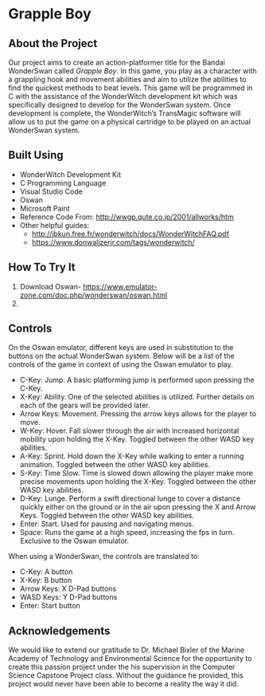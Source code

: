 # Grapple Boy

## About the Project
Our project aims to create an action-platformer title for the Bandai WonderSwan called _Grapple Boy_. In this game, you play as a character with a grappling hook and movement abilities and aim to utilize the abilities to find the quickest methods to beat levels. This game will be programmed in C with the assistance of the WonderWitch development kit which was specifically designed to develop for the WonderSwan system. Once development is complete, the WonderWitch’s TransMagic software will allow us to put the game on a physical cartridge to be played on an actual WonderSwan system.

## Built Using
- WonderWitch Development Kit
- C Programming Language
- Visual Studio Code
- Oswan
- Microsoft Paint
- Reference Code From: http://wwgp.qute.co.jp/2001/allworks/htm
- Other helpful guides: 
  - http://jbkun.free.fr/wonderwitch/docs/WonderWitchFAQ.pdf
  - https://www.donwalizerjr.com/tags/wonderwitch/

## How To Try It

1. Download Oswan- https://www.emulator-zone.com/doc.php/wonderswan/oswan.html
2. 

## Controls
On the Oswan emulator, different keys are used in substitution to the buttons on the actual WonderSwan system. Below will be a list of the controls of the game in context of using the Oswan emulator to play.

- C-Key: Jump. A basic platforming jump is performed upon pressing the C-Key.
- X-Key: Ability. One of the selected abilities is utilized. Further details on each of the gears will be provided later.
- Arrow Keys: Movement. Pressing the arrow keys allows for the player to move.
- W-Key: Hover. Fall slower through the air with increased horizontal mobility upon holding the X-Key. Toggled between the other WASD key abilities.
- A-Key: Sprint. Hold down the X-Key while walking to enter a running animation. Toggled between the other WASD key abilities.
- S-Key: Time Slow. Time is slowed down allowing the player make more precise movements upon holding the X-Key. Toggled between the other WASD key abilities.
- D-Key: Lunge. Perform a swift directional lunge to cover a distance quickly either on the ground or in the air upon pressing the X and Arrow Keys. Toggled between the other WASD key abilities.
- Enter: Start. Used for pausing and navigating menus.
- Space: Runs the game at a high speed, increasing the fps in turn. Exclusive to the Oswan emulator.

When using a WonderSwan, the controls are translated to:

- C-Key: A button
- X-Key: B button
- Arrow Keys: X D-Pad buttons
- WASD Keys: Y D-Pad buttons
- Enter: Start button

## Acknowledgements
  We would like to extend our gratitude to Dr. Michael Bixler of the Marine Academy of Technology and Environmental Science for the opportunity to create this passion project under the his supervision in the Computer Science Capstone Project class. Without the guidance he provided, this project would never have been able to become a reality the way it did.
